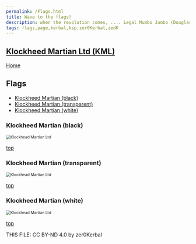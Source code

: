 ```yaml
---
permalink: /Flags.html
title: Wave to the flags!
description: when the revolution comes, .... Legal Mumbo Jumbo (Douglas Adams)
tags: flags,page,kerbal,ksp,zer0Kerbal,zedK
---
```

<!--
Flags.md v1.0.0.0
Klockheed Martian Ltd (KML)
created: 04 May 2023
updated: 

TEMPLATE: Flags.md v1.0.0.0
created: 24 Apr 2023
updated: 

THIS FILE: CC BY-ND 4.0 by zer0Kerbal -->

<script src="https://kit.fontawesome.com/0ea5493613.js" crossorigin="anonymous"></script>
<i class="fa fa-gear fa-spin fa-3x" style="color: firebrick"></i>

## [Klockheed Martian Ltd (KML)][mod]

[Home](./index.md)

## Flags

<!-- no toc -->
* [Klockheed Martian (black)](#klockheed-martian-black)
* [Klockheed Martian (transparent)](#klockheed-martian-transparent)
* [Klockheed Martian (white)](#klockheed-martian-white)

### Klockheed Martian (black)

 <img src="https://raw.githubusercontent.com/zer0Kerbal/KlockheedMartianLtd/master/docs/Flags/KlockheadMartianLtd-white.png" alt="Klockhead Martian Ltd" style="zoom:75%;" />

[top](#flags)

### Klockheed Martian (transparent)

 <img src="https://raw.githubusercontent.com/zer0Kerbal/KlockheedMartianLtd/master/docs/Flags/KlockheadMartianLtd-trans.png" alt="Klockhead Martian Ltd" style="zoom:75%;" />

[top](#flags)
### Klockheed Martian (white)

 <img src="https://raw.githubusercontent.com/zer0Kerbal/KlockheedMartianLtd/master/docs/Flags/KlockheadMartianLtd.png" alt="Klockhead Martian Ltd" style="zoom:75%;" />

[top](#flags)


THIS FILE: CC BY-ND 4.0 by zer0Kerbal

[mod]: https://www.curseforge.com/kerbal/ksp-mods/KlockheedMartianLtd "Klockheed Martian Ltd (KML)"